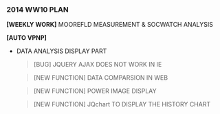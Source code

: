 ### 2014 WW10 PLAN

**[WEEKLY WORK]** MOOREFLD MEASUREMENT & SOCWATCH ANALYSIS

**[AUTO VPNP]**

* DATA ANALYSIS DISPLAY PART

    > [BUG] JQUERY AJAX DOES NOT WORK IN IE

    > [NEW FUNCTION] DATA COMPARSION IN WEB

    > [NEW FUNCTION] POWER IMAGE DISPLAY

    > [NEW FUNCTION] JQchart TO DISPLAY THE HISTORY CHART

